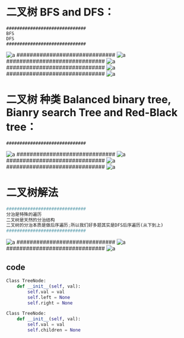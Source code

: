 # 二叉树 BFS and DFS：
```
##############################
BFS
DFS
##############################
```

![a](https://github.com/SSRRBB/Leetcode/blob/main/Images/330.png)
##############################
![a](https://github.com/SSRRBB/Leetcode/blob/main/Images/253.png)
##############################
![a](https://github.com/SSRRBB/Leetcode/blob/main/Images/328.png)
##############################
![a](https://github.com/SSRRBB/Leetcode/blob/main/Images/329.png)
##############################
![a](https://github.com/SSRRBB/Leetcode/blob/main/Images/338.png)

# 二叉树 种类 Balanced binary tree, Bianry search Tree and Red-Black tree：
```
##############################
```
![a](https://github.com/SSRRBB/Leetcode/blob/main/Images/331.png)
##############################
![a](https://github.com/SSRRBB/Leetcode/blob/main/Images/332.png)
##############################
![a](https://github.com/SSRRBB/Leetcode/blob/main/Images/333.png)
##############################
![a](https://github.com/SSRRBB/Leetcode/blob/main/Images/334.png)

# 二叉树解法

```python
##############################
分治是特殊的遍历
二叉树是天然的分治结构
二叉树的分治本质是做后序遍历;所以我们好多题其实是DFS后序遍历(从下到上)
##############################
```

![a](https://github.com/SSRRBB/Leetcode/blob/main/Images/335.png)
##############################
![a](https://github.com/SSRRBB/Leetcode/blob/main/Images/336.png)
##############################
![a](https://github.com/SSRRBB/Leetcode/blob/main/Images/337.png)

## code
```python
Class TreeNode:
    def __init__(self, val):
        self.val = val
        self.left = None
        self.right = None
```

```python
Class TreeNode:
    def __init__(self, val):
        self.val = val
        self.children = None
